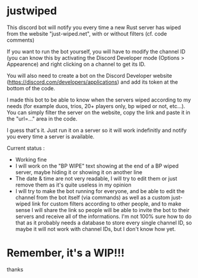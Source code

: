# justwiped
This discord bot will notify you every time a new Rust server has wiped from the website "just-wiped.net", with or without filters (cf. code comments)

If you want to run the bot yourself, you will have to modify the channel ID (you can know this by activating the Discord Developer mode (Options > Appearence) and right clicking on a channel to get its ID.

You will also need to create a bot on the Discord Developer website (https://discord.com/developers/applications) and add its token at the bottom of the code.

I made this bot to be able to know when the servers wiped according to my needs (for example duos, trios, 20+ players only, bp wiped or not, etc...). You can simply filter the server on the website, copy the link and paste it in the "url=..." area in the code.

I guess that's it. Just run it on a server so it will work indefinitly and notify you every time a server is available.

Current status :

- Working fine
- I will work on the "BP WIPE" text showing at the end of a BP wiped server, maybe hiding it or showing it on another line
- The date & time are not very readable, I will try to edit them or just remove them as it's quite useless in my opinion
- I will try to make the bot running for everyone, and be able to edit the channel from the bot itself (via commands) as well as a custom just-wiped link for custom filters according to other people, and to make sense I will share the link so people will be able to invite the bot to their servers and receive all of the informations. I'm not 100% sure how to do that as it probably needs a database to store every single channel ID, so maybe it will not work with channel IDs, but I don't know how yet.


# Remember, it's a WIP!!!

thanks

